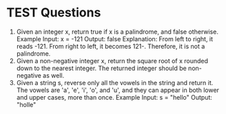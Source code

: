 # TEST Questions


1.	Given an integer x, return true if x is a palindrome, and false otherwise.
Example
Input: x = -121
Output: false
Explanation: From left to right, it reads -121. From right to left, it becomes 121-. Therefore, it is not a palindrome.
2.	Given a non-negative integer x, return the square root of x rounded down to the nearest integer. The returned integer should be non-negative as well.
3.	Given a string s, reverse only all the vowels in the string and return it.
The vowels are 'a', 'e', 'i', 'o', and 'u', and they can appear in both lower and upper cases, more than once.
Example
Input: s = "hello"
Output: "holle"
